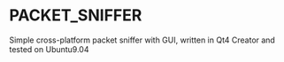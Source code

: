 PACKET_SNIFFER
==============

Simple cross-platform packet sniffer with GUI, written in Qt4 Creator and tested on Ubuntu9.04
